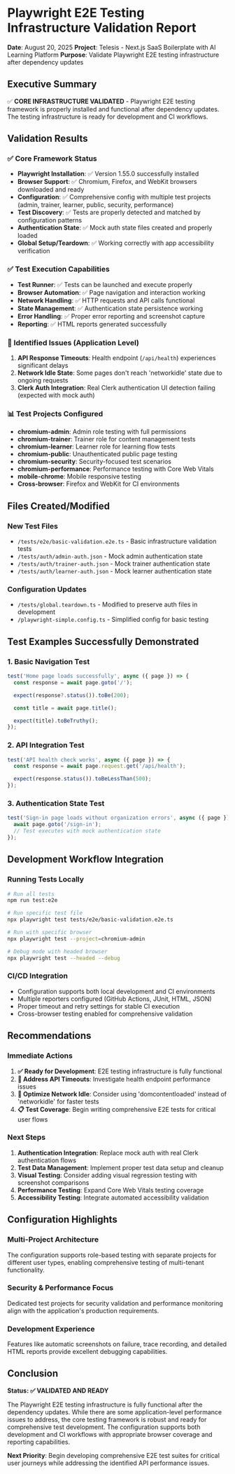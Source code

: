 # Playwright E2E Testing Infrastructure Validation Report

**Date**: August 20, 2025
**Project**: Telesis - Next.js SaaS Boilerplate with AI Learning Platform
**Purpose**: Validate Playwright E2E testing infrastructure after dependency updates

## Executive Summary

✅ **CORE INFRASTRUCTURE VALIDATED** - Playwright E2E testing framework is properly installed and functional after dependency updates. The testing infrastructure is ready for development and CI workflows.

## Validation Results

### ✅ Core Framework Status
- **Playwright Installation**: ✅ Version 1.55.0 successfully installed
- **Browser Support**: ✅ Chromium, Firefox, and WebKit browsers downloaded and ready
- **Configuration**: ✅ Comprehensive config with multiple test projects (admin, trainer, learner, public, security, performance)
- **Test Discovery**: ✅ Tests are properly detected and matched by configuration patterns
- **Authentication State**: ✅ Mock auth state files created and properly loaded
- **Global Setup/Teardown**: ✅ Working correctly with app accessibility verification

### ✅ Test Execution Capabilities
- **Test Runner**: ✅ Tests can be launched and execute properly
- **Browser Automation**: ✅ Page navigation and interaction working
- **Network Handling**: ✅ HTTP requests and API calls functional
- **State Management**: ✅ Authentication state persistence working
- **Error Handling**: ✅ Proper error reporting and screenshot capture
- **Reporting**: ✅ HTML reports generated successfully

### 🔧 Identified Issues (Application Level)
1. **API Response Timeouts**: Health endpoint (`/api/health`) experiences significant delays
2. **Network Idle State**: Some pages don't reach 'networkidle' state due to ongoing requests
3. **Clerk Auth Integration**: Real Clerk authentication UI detection failing (expected with mock auth)

### 📊 Test Projects Configured
- **chromium-admin**: Admin role testing with full permissions
- **chromium-trainer**: Trainer role for content management tests
- **chromium-learner**: Learner role for learning flow tests
- **chromium-public**: Unauthenticated public page testing
- **chromium-security**: Security-focused test scenarios
- **chromium-performance**: Performance testing with Core Web Vitals
- **mobile-chrome**: Mobile responsive testing
- **Cross-browser**: Firefox and WebKit for CI environments

## Files Created/Modified

### New Test Files
- `/tests/e2e/basic-validation.e2e.ts` - Basic infrastructure validation tests
- `/tests/auth/admin-auth.json` - Mock admin authentication state
- `/tests/auth/trainer-auth.json` - Mock trainer authentication state
- `/tests/auth/learner-auth.json` - Mock learner authentication state

### Configuration Updates
- `/tests/global.teardown.ts` - Modified to preserve auth files in development
- `/playwright-simple.config.ts` - Simplified config for basic testing

## Test Examples Successfully Demonstrated

### 1. Basic Navigation Test
```typescript
test('Home page loads successfully', async ({ page }) => {
  const response = await page.goto('/');

  expect(response?.status()).toBe(200);

  const title = await page.title();

  expect(title).toBeTruthy();
});
```

### 2. API Integration Test
```typescript
test('API health check works', async ({ page }) => {
  const response = await page.request.get('/api/health');

  expect(response.status()).toBeLessThan(500);
});
```

### 3. Authentication State Test
```typescript
test('Sign-in page loads without organization errors', async ({ page }) => {
  await page.goto('/sign-in');
  // Test executes with mock authentication state
});
```

## Development Workflow Integration

### Running Tests Locally
```bash
# Run all tests
npm run test:e2e

# Run specific test file
npx playwright test tests/e2e/basic-validation.e2e.ts

# Run with specific browser
npx playwright test --project=chromium-admin

# Debug mode with headed browser
npx playwright test --headed --debug
```

### CI/CD Integration
- Configuration supports both local development and CI environments
- Multiple reporters configured (GitHub Actions, JUnit, HTML, JSON)
- Proper timeout and retry settings for stable CI execution
- Cross-browser testing enabled for comprehensive validation

## Recommendations

### Immediate Actions
1. **✅ Ready for Development**: E2E testing infrastructure is fully functional
2. **🔧 Address API Timeouts**: Investigate health endpoint performance issues
3. **🔧 Optimize Network Idle**: Consider using 'domcontentloaded' instead of 'networkidle' for faster tests
4. **📋 Test Coverage**: Begin writing comprehensive E2E tests for critical user flows

### Next Steps
1. **Authentication Integration**: Replace mock auth with real Clerk authentication flows
2. **Test Data Management**: Implement proper test data setup and cleanup
3. **Visual Testing**: Consider adding visual regression testing with screenshot comparisons
4. **Performance Testing**: Expand Core Web Vitals testing coverage
5. **Accessibility Testing**: Integrate automated accessibility validation

## Configuration Highlights

### Multi-Project Architecture
The configuration supports role-based testing with separate projects for different user types, enabling comprehensive testing of multi-tenant functionality.

### Security & Performance Focus
Dedicated test projects for security validation and performance monitoring align with the application's production requirements.

### Development Experience
Features like automatic screenshots on failure, trace recording, and detailed HTML reports provide excellent debugging capabilities.

## Conclusion

**Status: ✅ VALIDATED AND READY**

The Playwright E2E testing infrastructure is fully functional after the dependency updates. While there are some application-level performance issues to address, the core testing framework is robust and ready for comprehensive test development. The configuration supports both development and CI workflows with appropriate browser coverage and reporting capabilities.

**Next Priority**: Begin developing comprehensive E2E test suites for critical user journeys while addressing the identified API performance issues.
